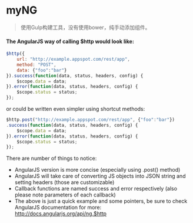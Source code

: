 # myNG

> 使用Gulp构建工具，没有使用bower，纯手动添加组件。

#### The AngularJS way of calling $http would look like:
``` javascript
$http({
    url: "http://example.appspot.com/rest/app",
    method: "POST",
    data: {"foo":"bar"}
}).success(function(data, status, headers, config) {
    $scope.data = data;
}).error(function(data, status, headers, config) {
    $scope.status = status;
});
```
or could be written even simpler using shortcut methods:
``` javascript
$http.post("http://example.appspot.com/rest/app", {"foo":"bar"})
.success(function(data, status, headers, config) {
    $scope.data = data;
}).error(function(data, status, headers, config) {
    $scope.status = status;
});
```
There are number of things to notice:

* AngularJS version is more concise (especially using .post() method)
* AngularJS will take care of converting JS objects into JSON string and setting headers (those are customizable)
* Callback functions are named success and error respectively (also please note parameters of each callback)
* The above is just a quick example and some pointers, be sure to check AngularJS documentation for more: http://docs.angularjs.org/api/ng.$http
